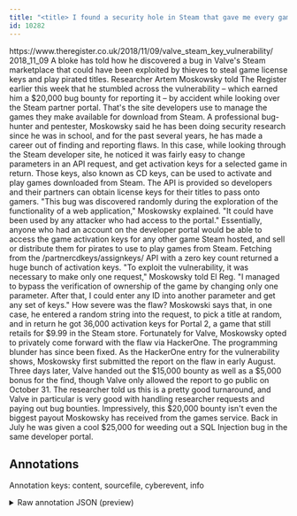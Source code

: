 ```yaml
---
title: "<title> I found a security hole in Steam that gave me every game's license keys and all I got was this... oh nice: $20,000 </title>"
id: 10282
---
```


<title> I found a security hole in Steam that gave me every game's license keys and all I got was this... oh nice: $20,000 </title>
<source> https://www.theregister.co.uk/2018/11/09/valve_steam_key_vulnerability/ </source>
<date> 2018_11_09 </date>
<text>
A bloke has told how he discovered a bug in Valve's Steam marketplace that could have been exploited by thieves to steal game license keys and play pirated titles.
Researcher Artem Moskowsky told The Register earlier this week that he stumbled across the vulnerability – which earned him a $20,000 bug bounty for reporting it – by accident while looking over the Steam partner portal. That's the site developers use to manage the games they make available for download from Steam.
A professional bug-hunter and pentester, Moskowsky said he has been doing security research since he was in school, and for the past several years, he has made a career out of finding and reporting flaws.
In this case, while looking through the Steam developer site, he noticed it was fairly easy to change parameters in an API request, and get activation keys for a selected game in return. Those keys, also known as CD keys, can be used to activate and play games downloaded from Steam. The API is provided so developers and their partners can obtain license keys for their titles to pass onto gamers.
"This bug was discovered randomly during the exploration of the functionality of a web application," Moskowsky explained. "It could have been used by any attacker who had access to the portal."
Essentially, anyone who had an account on the developer portal would be able to access the game activation keys for any other game Steam hosted, and sell or distribute them for pirates to use to play games from Steam. Fetching from the /partnercdkeys/assignkeys/ API with a zero key count returned a huge bunch of activation keys.
"To exploit the vulnerability, it was necessary to make only one request," Moskowsky told El Reg. "I managed to bypass the verification of ownership of the game by changing only one parameter. After that, I could enter any ID into another parameter and get any set of keys."
How severe was the flaw? Moskowski says that, in one case, he entered a random string into the request, to pick a title at random, and in return he got 36,000 activation keys for Portal 2, a game that still retails for $9.99 in the Steam store.
Fortunately for Valve, Moskowsky opted to privately come forward with the flaw via HackerOne. The programming blunder has since been fixed.
As the HackerOne entry for the vulnerability shows, Moskowsky first submitted the report on the flaw in early August. Three days later, Valve handed out the $15,000 bounty as well as a $5,000 bonus for the find, though Valve only allowed the report to go public on October 31.
The researcher told us this is a pretty good turnaround, and Valve in particular is very good with handling researcher requests and paying out bug bounties.
Impressively, this $20,000 bounty isn't even the biggest payout Moskowsky has received from the games service. Back in July he was given a cool $25,000 for weeding out a SQL Injection bug in the same developer portal. 
</text>



## Annotations

Annotation keys: content, sourcefile, cyberevent, info

<details>
<summary>Raw annotation JSON (preview)</summary>

```json
{
  "content": "A bloke has told how he discovered a bug in Valve's Steam marketplace that could have been exploited by thieves to steal game license keys and play pirated titles. Researcher Artem Moskowsky told The Register earlier this week that he stumbled across the vulnerability \u2013 which earned him a $20,000 bug bounty for reporting it \u2013 by accident while looking over the Steam partner portal. That's the site developers use to manage the games they make available for download from Steam. A professional bug-hunter and pentester, Moskowsky said he has been doing security research since he was in school, and for the past several years, he has made a career out of finding and reporting flaws. In this case, while looking through the Steam developer site, he noticed it was fairly easy to change parameters in an API request, and get activation keys for a selected game in return. Those keys, also known as CD keys, can be used to activate and play games downloaded from Steam. The API is provided so developers and their partners can obtain license keys for their titles to pass onto gamers. \"This bug was discovered randomly during the exploration of the functionality of a web application,\" Moskowsky explained. \"It could have been used by any attacker who had access to the portal.\" Essentially, anyone who had an account on the developer portal would be able to access the game activation keys for any other game Steam hosted, and sell or distribute them for pirates to use to play games from Steam. Fetching from the /partnercdkeys/assignkeys/ API with a zero key count returned a huge bunch of activation keys. \"To exploit the vulnerability, it was necessary to make only one request,\" Moskowsky told El Reg. \"I managed to bypass the verification of ownership of the game by changing only one parameter. After that, I could enter any ID into another parameter and get any set of keys.\" How severe was the flaw? Moskowski says that, in one case, he entered a random string into the request, to pick a title at random, and in return he got 36,000 activation keys for Portal 2, a game that still retails for $9.99 in the Steam store. Fortunately for Valve, Moskowsky opted to privately come forward with the flaw via HackerOne. The programming blunder has since been fixed. As the HackerOne entry for the vulnerability shows, Moskowsky first submitted the report on the flaw in early August. Three days later, Valve handed out the $15,000 bounty as well as a $5,000 bonus for the find, though Valve only allowed the report to go public on October 31. The researcher told us this is a pretty good turnaround, and Valve in particular is very good with handling researcher requests and paying out bug bounties. Impressively, this $20,000 bounty isn't even the biggest payout Moskowsky has received from the games service. Back in July he was given a cool $25,000 for weeding out a SQL Injection bug in the same developer portal. ",
  "sourcefile": "10282.txt",
  "cyberevent": {
    "hopper": [
      {
        "index": 0,
        "relation": "Same",
        "events": [
          {
            "index": "E6",
            "type": "Vulnerability-related",
            "realis": "Actual",
            "nugget": {
              "startOffset": 1196,
              "index": "T21",
              "endOffset": 1205,
              "text": "explained"
            },
            "argument": [
              {
                "index": "T20",
                "text": "Moskowsky",
                "endOffset": 1195,
                "role": {
                  "type": "Discoverer"
                },
                "startOffset": 1186,
                "type": "Person"
              }
            ],
            "subtype": "DiscoverVulnerability"
          },
          {
            "index": "E5",
            "type": "Vulnerability-related",
            "realis": "Actual",
            "nugget": {
              "startOffset": 1095,
              "index": "T18",
              "endO
```
</details>
